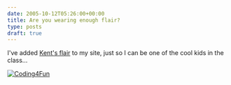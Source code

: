 ```yaml
---
date: 2005-10-12T05:26:00+00:00
title: Are you wearing enough flair?
type: posts
draft: true
---
```

I've added [Kent's flair](http://www.acmebinary.com/blogs/kent/archive/2005/10/07/273.aspx) to my site, just so I can be one of the cool kids in the class...

[<img alt="Coding4Fun" src="http://msdn.microsoft.com/coding4fun/flairmaker.ashx?style=2" border="0" />](http://msdn.microsoft.com/coding4fun/)
